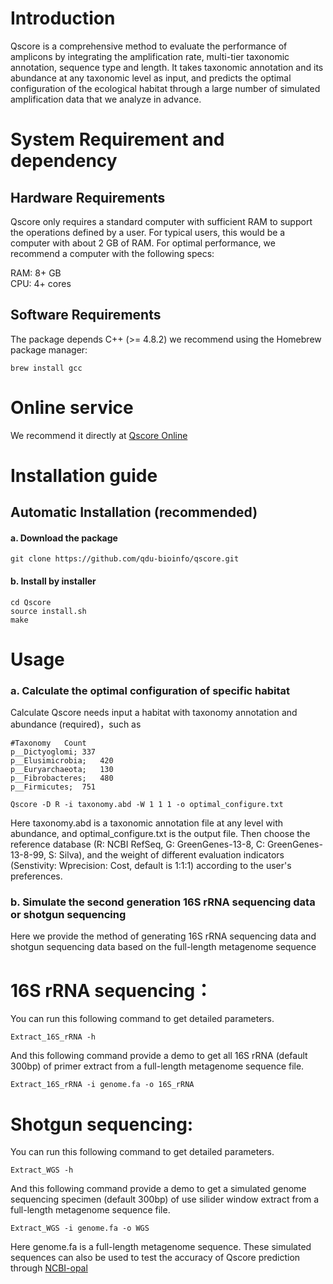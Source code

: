 # Introduction
Qscore is a comprehensive method to evaluate the performance of amplicons by integrating the amplification rate, multi-tier taxonomic annotation, sequence type and length. It takes taxonomic annotation and its abundance at any taxonomic level as input, and predicts the optimal configuration of the ecological habitat through a large number of simulated amplification data that we analyze in advance.

# System Requirement and dependency
## Hardware Requirements
Qscore only requires a standard computer with sufficient RAM to support the operations defined by a user. For typical users, this would be a computer with about 2 GB of RAM. For optimal performance, we recommend a computer with the following specs:

  RAM: 8+ GB  
  CPU: 4+ cores

## Software Requirements
The package depends C++ (>= 4.8.2) we recommend using the Homebrew package manager:
```
brew install gcc
```
# Online service
We recommend it directly at [Qscore Online](http://qscore.single-cell.cn/)

# Installation guide
## Automatic Installation (recommended)
#### **a. Download the package**
```
git clone https://github.com/qdu-bioinfo/qscore.git	
```
#### **b. Install by installer**
```
cd Qscore
source install.sh
make
```

# Usage
### a. Calculate the optimal configuration of specific habitat
Calculate Qscore needs input a habitat with taxonomy annotation and abundance (required)，such as
```
#Taxonomy	Count
p__Dictyoglomi;	337
p__Elusimicrobia;	420
p__Euryarchaeota;	130
p__Fibrobacteres;	480
p__Firmicutes;	751
```

```
Qscore -D R -i taxonomy.abd -W 1 1 1 -o optimal_configure.txt
```
Here taxonomy.abd is a taxonomic annotation file at any level with abundance, and optimal_configure.txt is the output file. Then choose the reference database (R: NCBI RefSeq, G: GreenGenes-13-8, C: GreenGenes-13-8-99, S: Silva), and the weight of different evaluation indicators (Senstivity: Wprecision: Cost, default is 1:1:1) according to the user's preferences.

### b. Simulate the second generation 16S rRNA sequencing data or shotgun sequencing
Here we provide the method of generating 16S rRNA sequencing data and shotgun sequencing data based on the full-length metagenome sequence
# 16S rRNA sequencing：
You can run this following command to get detailed parameters.
```
Extract_16S_rRNA -h
```
And this following command provide a demo to get all 16S rRNA (default 300bp) of primer extract from a full-length metagenome sequence file. 
```
Extract_16S_rRNA -i genome.fa -o 16S_rRNA
```
# Shotgun sequencing:
You can run this following command to get detailed parameters.
```
Extract_WGS -h
```
And this following command provide a demo to get a simulated genome sequencing specimen (default 300bp) of use silider window extract from a full-length metagenome sequence file. 
```
Extract_WGS -i genome.fa -o WGS
```
Here genome.fa is a full-length metagenome sequence. These simulated sequences can also be used to test the accuracy of Qscore prediction through [NCBI-opal](https://pubmed.ncbi.nlm.nih.gov/34837585/)

